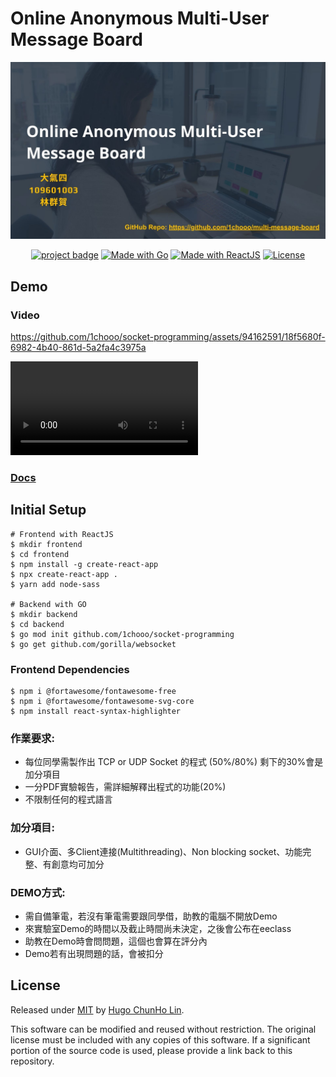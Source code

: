 # Online Anonymous Multi-User Message Board

![](./docs/assets/imgs/1.jpg)

<div align='center'>

[![project badge](https://img.shields.io/badge/1chooo-multi__message__board-informational?style=for-the-badge)](https://github.com/1chooo/multi-message-board)
[![Made with Go](https://img.shields.io/badge/go-v1.21-blue.svg?style=for-the-badge)](https://golang.org "Go to Go homepage")
[![Made with ReactJS](https://img.shields.io/badge/react-v17.0.2-blue.svg?style=for-the-badge)](https://reactjs.org "Go to ReactJS homepage")
[![License](https://img.shields.io/badge/License-MIT-blue?style=for-the-badge)](../LICENSE "Go to license section")

</div>

## Demo

### Video
https://github.com/1chooo/socket-programming/assets/94162591/18f5680f-6982-4b40-861d-5a2fa4c3975a

![](./docs/assets/video/demo_video.mp4)

### [Docs](./docs/README.md)

## Initial Setup

```shell
# Frontend with ReactJS
$ mkdir frontend
$ cd frontend
$ npm install -g create-react-app
$ npx create-react-app .
$ yarn add node-sass

# Backend with GO
$ mkdir backend
$ cd backend
$ go mod init github.com/1chooo/socket-programming
$ go get github.com/gorilla/websocket
```

### Frontend Dependencies

```shell
$ npm i @fortawesome/fontawesome-free
$ npm i @fortawesome/fontawesome-svg-core
$ npm install react-syntax-highlighter
```

### 作業要求:
- 每位同學需製作出 TCP or UDP Socket 的程式 (50%/80%) 剩下的30%會是加分項目
- 一分PDF實驗報告，需詳細解釋出程式的功能(20%)
- 不限制任何的程式語言

### 加分項目:
- GUI介面、多Client連接(Multithreading)、Non blocking socket、功能完整、有創意均可加分

### DEMO方式:
- 需自備筆電，若沒有筆電需要跟同學借，助教的電腦不開放Demo
- 來實驗室Demo的時間以及截止時間尚未決定，之後會公布在eeclass
- 助教在Demo時會問問題，這個也會算在評分內
- Demo若有出現問題的話，會被扣分

## License
Released under [MIT](./LICENSE) by [Hugo ChunHo Lin](https://github.com/1chooo).

This software can be modified and reused without restriction.
The original license must be included with any copies of this software.
If a significant portion of the source code is used, please provide a link back to this repository.
